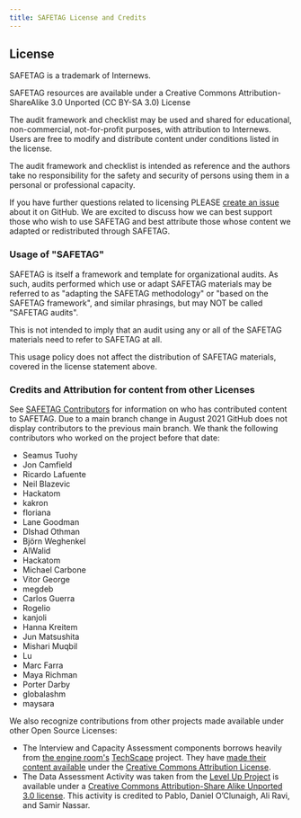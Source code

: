 ```yaml
---
title: SAFETAG License and Credits
---
```

## License

SAFETAG is a trademark of Internews.

SAFETAG resources are available under a Creative Commons Attribution-ShareAlike 3.0 Unported (CC BY-SA 3.0) License

The audit framework and checklist may be used and shared for educational, non-commercial, not-for-profit purposes, with attribution to Internews. Users are free to modify and distribute content under conditions listed in the license.

The audit framework and checklist is intended as reference and the authors take no responsibility for the safety and security of persons using them in a personal or professional capacity.

If you have further questions related to licensing PLEASE [create an issue](https://github.com/SAFETAG/SAFETAG/issues) about it on GitHub. We are excited to discuss how we can best support those who wish to use SAFETAG and best attribute those whose content we adapted or redistributed through SAFETAG.

### Usage of "SAFETAG"

SAFETAG is itself a framework and template for organizational audits.  As such, audits performed which use or adapt SAFETAG materials may be referred to as "adapting the SAFETAG methodology" or "based on the SAFETAG framework", and similar phrasings, but may NOT be called "SAFETAG audits".

This is not intended to imply that an audit using any or all of the SAFETAG materials need to refer to SAFETAG at all.

This usage policy does not affect the distribution of SAFETAG materials, covered in the license statement above.

### Credits and Attribution for content from other Licenses

See [SAFETAG Contributors](https://github.com/SAFETAG/SAFETAG/graphs/contributors) for information on who has contributed content to SAFETAG. Due to a main branch change in August 2021 GitHub does not display contributors to the previous main branch. We thank the following contributors who worked on the project before that date:

* Seamus Tuohy
* Jon Camfield
* Ricardo Lafuente
* Neil Blazevic
* Hackatom
* kakron
* floriana
* Lane Goodman
* Dlshad Othman
* Björn Weghenkel
* AlWalid
* Hackatom
* Michael Carbone
* Vitor George
* megdeb
* Carlos Guerra
* Rogelio
* kanjoli
* Hanna Kreitem
* Jun Matsushita
* Mishari Muqbil
* Lu
* Marc Farra
* Maya Richman
* Porter Darby
* globalashm
* maysara

We also recognize contributions from other projects made available under other Open Source Licenses:

* The Interview and Capacity Assessment components borrows heavily from [the engine room's](https://www.theengineroom.org) [TechScape](https://www.theengineroom.org/wp-content/uploads/2012/06/TechScape_SlideDeck1.pdf) project. They have [made their content available](https://www.theengineroom.org/attribution-policy/) under the [Creative Commons Attribution License](https://creativecommons.org/licenses/by/3.0/us/).
* The Data Assessment Activity was taken from the [Level Up Project](https://level-up.cc) is available under a [Creative Commons Attribution-Share Alike Unported 3.0 license](https://creativecommons.org/licenses/by-sa/3.0/). This activity is credited to Pablo, Daniel O’Clunaigh, Ali Ravi, and Samir Nassar.
